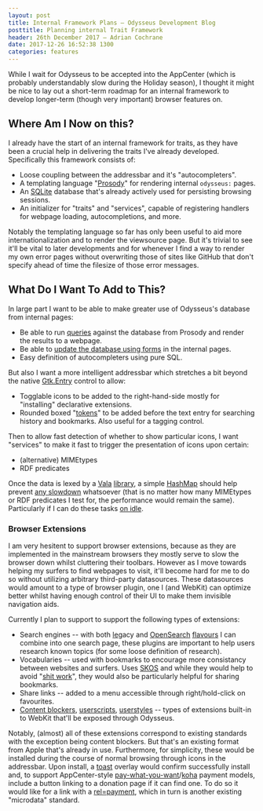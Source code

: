 ```yaml
---
layout: post
title: Internal Framework Plans — Odysseus Development Blog
posttitle: Planning internal Trait Framework
header: 26th December 2017 — Adrian Cochrane
date: 2017-12-26 16:52:38 1300
categories: features
---
```


While I wait for Odysseus to be accepted into the AppCenter (which is probably understandably slow during the Holiday season), I thought it might be nice to lay out a short-term roadmap for an internal framework to develop longer-term (though very important) browser features on. 

## Where Am I Now on this?

I already have the start of an internal framework for traits, as they have been a crucial help in delivering the traits I've already developed. Specifically this framework consists of:

* Loose coupling between the addressbar and it's "autocompleters".
* A templating language "[Prosody](https://alcinnz.github.io/Odysseus/architecture/2017/07/22/prosody.html)" for rendering internal `odysseus:` pages. 
* An [SQLite](https://sqlite.org/) database that's already actively used for persisting browsing sessions.
* An initializer for "traits" and "services", capable of registering handlers for webpage loading, autocompletions, and more.

Notably the templating language so far has only been useful to aid more internationalization and to render the viewsource page. But it's trivial to see it'll be vital to later developments and for whenever I find a way to render my own error pages without overwriting those of sites like GitHub that don't specify ahead of time the filesize of those error messages.

## What Do I Want To Add to This?

In large part I want to be able to make greater use of Odysseus's database from internal pages:

* Be able to run [queries](http://www.sqltutorial.org/) against the database from Prosody and render the results to a webpage.
* Be able to [update the database using forms](https://msdn.microsoft.com/en-us/library/dd203052.aspx) in the internal pages.
* Easy definition of autocompleters using pure SQL.

But also I want a more intelligent addressbar which stretches a bit beyond the native [Gtk.Entry](https://valadoc.org/gtk+-3.0/Gtk.Entry.html) control to allow:

* Togglable icons to be added to the right-hand-side mostly for "installing" declarative extensions.
* Rounded boxed "[tokens](http://loopj.com/jquery-tokeninput/)" to be added before the text entry for searching history and bookmarks. Also useful for a tagging control.

Then to allow fast detection of whether to show particular icons, I want "services" to make it fast to trigger the presentation of icons upon certain:

* (alternative) MIMEtypes
* RDF predicates

Once the data is lexed by a [Vala](https://valadoc.org/glib-2.0/GLib.MarkupParser.html) [library](https://valadoc.org/raptor/Raptor.html), a simple [HashMap](https://valadoc.org/gee-0.8/Gee.HashMap.html) should help prevent [any slowdown](https://webkit.org/blog/6/hashtables-part-1/) whatsoever (that is no matter how many MIMEtypes or RDF predicates I test for, the performance would remain the same). Particularly if I can do these tasks [on idle](https://valadoc.org/glib-2.0/GLib.Idle.add.html).

### Browser Extensions

I am very hesitent to support browser extensions, because as they are implemented in the mainstream browsers they mostly serve to slow the browser down whilst cluttering their toolbars. However as I move towards helping my surfers to find webpages to visit, it'll become hard for me to do so without utilizing arbitrary third-party datasources. These datasources would amount to a type of browser plugin, one I (and WebKit) can optimize better whilst having enough control of their UI to make them invisible navigation aids. 

Currently I plan to support to support the following types of extensions:

* Search engines -- with both [l](https://ddg.gg/)[e](https://google.com/)[g](https://bing.com/)acy and [OpenSearch](http://www.opensearch.org/Home) [flavours](https://www.geonetwork-opensource.org/) I can combine into one search page, these plugins are important to help users research known topics (for some loose definition of research).
* Vocabularies -- used with bookmarks to encourage more consistancy between websites and surfers. Uses [SKOS](https://www.w3.org/2004/02/skos/) and while they would help to avoid "[shit work](http://zachholman.com/posts/shit-work/)", they would also be particularly helpful for sharing bookmarks. 
* Share links -- added to a menu accessible through right/hold-click on favourites.
* [Content blockers](https://webkit.org/blog/3476/content-blockers-first-look/), [userscripts](https://openuserjs.org/about/Userscript-Beginners-HOWTO), [userstyles](https://github.com/stylish-userstyles/stylish/wiki) -- types of extensions built-in to WebKit that'll be exposed through Odysseus. 

Notably, (almost) all of these extensions correspond to existing standards with the exception being content blockers. But that's an existing format from Apple that's already in use. Furthermore, for simplicity, these would be installed during the course of normal browsing through icons in the addressbar. Upon install, a [toast](https://valadoc.org/granite/Granite.Widgets.Toast.html) overlay would confirm successfully install and, to support AppCenter-style [pay-what-you-want](https://www.humblebundle.com/)/[koha](https://en.wikipedia.org/wiki/Koha_(custom)) payment models, include a button linking to a donation page if it can find one. To do so it would like for a link with a [rel=payment](http://relpayment.com/), which in turn is another existing "microdata" standard. 
